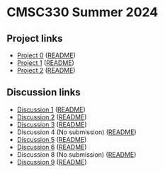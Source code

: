 # CMSC330 Summer 2024

## Project links
  + [Project 0](https://classroom.github.com/a/nLYUNgDN) ([README](https://github.com/cmsc330summer24/summer24/blob/main/projects/project0.md))
  + [Project 1](https://classroom.github.com/a/UZEJy3UK) ([README](https://github.com/cmsc330summer24/summer24/blob/main/projects/project1.md))
  + [Project 2](https://classroom.github.com/a/4SbHhrbR) ([README](https://github.com/cmsc330summer24/summer24/blob/main/projects/project2.md))
    
## Discussion links
  + [Discussion 1](https://classroom.github.com/a/iNHoqj9_) ([README](https://github.com/cmsc330summer24/summer24/blob/main/discussions/discussion1.md))
  + [Discussion 2](https://classroom.github.com/a/EdI4882c) ([README](https://github.com/cmsc330summer24/summer24/blob/main/discussions/discussion2.md))
  + [Discussion 3](https://classroom.github.com/a/msAb8dZC) ([README](https://github.com/cmsc330summer24/summer24/blob/main/discussions/discussion3.md))
  + Discussion 4 (No submission) ([README](https://github.com/cmsc330summer24/summer24/blob/main/discussions/discussion4.md))
  + [Discussion 5](https://classroom.github.com/a/aJVc_hW0) ([README](https://github.com/cmsc330summer24/summer24/blob/main/discussions/discussion5.md))
  + [Discussion 6](https://classroom.github.com/a/hT3q0J_8) ([README](https://github.com/cmsc330summer24/summer24/blob/main/discussions/discussion6.md))
  + Discussion 8 (No submission) ([README](https://github.com/cmsc330summer24/summer24/blob/main/discussions/discussion8.md))
  + [Discussion 9](https://classroom.github.com/a/8hrno1XZ) ([README]())
